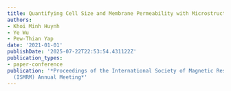 ```yaml
---
title: Quantifying Cell Size and Membrane Permeability with Microstructure Fingerprinting
authors:
- Khoi Minh Huynh
- Ye Wu
- Pew-Thian Yap
date: '2021-01-01'
publishDate: '2025-07-22T22:53:54.431122Z'
publication_types:
- paper-conference
publication: '*Proceedings of the International Society of Magnetic Resonance in Medicine
  (ISMRM) Annual Meeting*'
---
```

